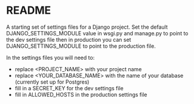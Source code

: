 # README

A starting set of settings files for a Django project. Set the default DJANGO_SETTINGS_MODULE value in wsgi.py and manage.py to point to the dev settings file then in production you can set DJANGO_SETTINGS_MODULE to point to the production file. 

In the settings files you will need to:
* replace <PROJECT_NAME> with your project name
* replace <YOUR_DATABASE_NAME> with the name of your database (currently set up for Postgres)
* fill in a SECRET_KEY for the dev settings file
* fill in ALLOWED_HOSTS in the production settings file